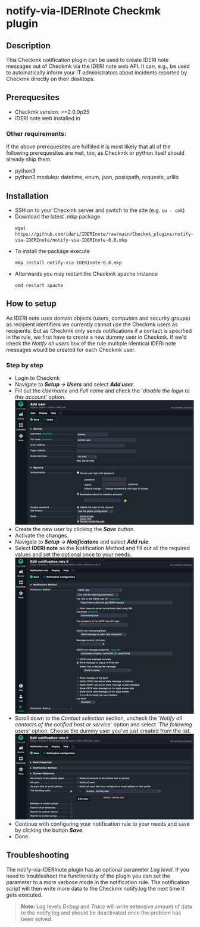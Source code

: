 # notify-via-IDERInote Checkmk plugin

## Description
This Checkmk notification plugin can be used to create IDERI note messages out of Checkmk via the IDERI note web API.
It can, e.g., be used to automatically inform your IT administrators about incidents reported by Checkmk directly on their desktops.

## Prerequesites
- Checkmk version: >=2.0.0p25
- IDERI note web installed in
  
### Other requirements:
If the above prerequesites are fulfilled it is most likely that all of the following prerequesites are met, too, as Checkmk or python itself should already ship them.
- python3
- python3 modules: datetime, enum, json, posixpath, requests, urllib 


## Installation
- SSH on to your Checkmk server and switch to the site (e.g. ```su - cmk```)
- Download the latest .mkp package.
    ```shell
    wget https://github.com/ideri/IDERInote/raw/main/Checkmk_plugins/notify-via-IDERInote/notify-via-IDERInote-0.8.mkp
    ```
- To install the package execute
    ```shell
    mkp install notify-via-IDERInote-0.8.mkp
    ```
- Afterwards you may restart the Checkmk apache instance
    ```shell
    omd restart apache
    ```

## How to setup
As IDERI note uses domain objects (users, computers and security groups) as recipient identifiers we currently cannot use the Checkmk users as recipients. But as Checkmk only sends notifications if a contact is specified in the rule, we first have to create a new dummy user in Checkmk. If we'd check the *Notify all users* box of the rule multiple identical IDERI note messages would be created for each Checkmk user.

### Step by step
- Login to Checkmk
- Navigate to __*Setup -> Users*__ and select __*Add user*__.
- Fill out the *Username* and *Full name* and check the '*disable the login to this account*' option.<br/>
    ![Checkmk_new_user](docs/images/cmk_new_user.png)
- Create the new user by clicking the __*Save*__ button.
- Activate the changes.
- Navigate to __*Setup -> Notificatons*__ and select __*Add rule*__.
- Select **IDERI note** as the Notification Method and fill out all the required values and set the optional once to your needs.<br/>
    ![Checkmk notification rule - notification method](docs/images/cmk_notify_rule_inote_config.png)
- Scroll down to the *Contact selection* section, uncheck the '*Notify all contacts of the notified host or service*' option and select '*The following users*' option. Choose the dummy user you've just created from the list.<br/>
    ![Checkmk notification rule - Contacts](docs/images/cmk_notify_rule_contacts.png)
- Continue with configuring your notification rule to your needs and save by clicking the button __*Save*__.
- Done.

## Troubleshooting
The notify-via-IDERInote plugin has an optional parameter *Log level*. If you need to troubleshoot the functionality of the plugin you can set the parameter to a more verbose mode in the notification rule. The notification script will then write more data to the Checkmk notify.log the next time it gets executed.
 
 
> **Note:**
> Log levels *Debug* and *Trace* will write extensive amount of data to the notify.log and should be deactivated once the problem has been solved.
